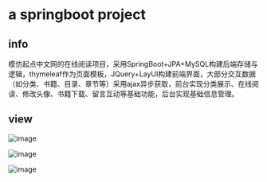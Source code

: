 # a springboot project
## info
模仿起点中文网的在线阅读项目，采用SpringBoot+JPA+MySQL构建后端存储与逻辑，thymeleaf作为页面模板，JQuery+LayUI构建前端界面，大部分交互数据（如分类、书籍、目录、章节等）采用ajax异步获取，前台实现分类展示、在线阅读、修改头像、书籍下载、留言互动等基础功能，后台实现基础信息管理。
## view
![image](https://user-images.githubusercontent.com/44855904/111062185-62ccdb00-84e2-11eb-85a3-d21937cf21b0.png)

![image](https://user-images.githubusercontent.com/44855904/111062373-5d23c500-84e3-11eb-9008-fc65802b60bf.png)

![image](https://user-images.githubusercontent.com/44855904/111062423-93614480-84e3-11eb-9a8c-e6ab54ada0ab.png)
